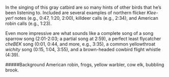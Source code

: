 In the singing of this gray catbird are so many hints of other birds that he’s been listening to. Included are several examples of northern flicker _Klee-yer!_ notes (e.g., 0:47, 1:20, 2:00), killdeer calls (e.g., 2:34), and American robin calls (e.g., 1:23). 

Even more impressive are what sounds like a complete song of a song sparrow song (2:01-2:03; a partial song at 2:59), a perfect least flycatcher _cheBEK_ song (0:01, 0:44, and more, e.g., 3:35), a common yellowthroat _wichity_ song (0:15, 1:04, 3:55), and a brown-headed cowbird flight whistle (4:39). 

#####Background
American robin, frogs, yellow warbler, cow elk, bubbling brook. 
